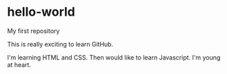 # hello-world
My first repository

This is really exciting to learn GitHub.

I'm learning HTML and CSS.  Then would like to learn Javascript.
I'm young at heart.
